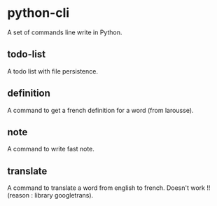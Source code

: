 # python-cli
A set of commands line write in Python.

## todo-list

A todo list with file persistence.

## definition

A command to get a french definition for a word (from larousse).

## note

A command to write fast note.

## translate

A command to translate a word from english to french. Doesn't work !! (reason : library googletrans).